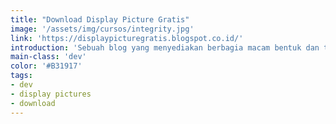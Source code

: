 ```yaml
---
title: "Download Display Picture Gratis"
image: '/assets/img/cursos/integrity.jpg'
link: 'https://displaypicturegratis.blogspot.co.id/'
introduction: 'Sebuah blog yang menyediakan berbagia macam bentuk dan tampilan Display Picture untuk Smartphone milik anda secara Gratis.'
main-class: 'dev'
color: '#B31917'
tags:
- dev
- display pictures
- download
---
```

